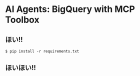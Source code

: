 # AI Agents: BigQuery with MCP Toolbox

## ほい!!

```
$ pip install -r requirements.txt
```

## ほいほい!!
